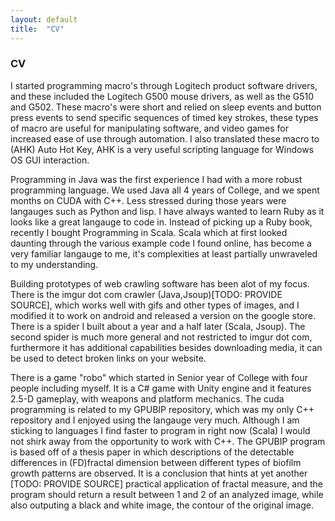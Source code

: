 ```yaml
---
layout: default 
title:  "CV"
---
```


### CV 

I started programming macro's through Logitech product software drivers, 
and these included the Logitech G500 mouse drivers, as well as the G510
and G502. These macro's were short and relied on sleep events and button
press events to send specific sequences of timed key strokes, these types of 
macro are useful for manipulating software, and video games for increased
ease of use through automation. I also translated these macro to
(AHK) Auto Hot Key, AHK is a very useful scripting language for Windows OS GUI interaction.

Programming in Java was the first experience I had with a more robust programming language.
We used Java all 4 years of College, and we spent months on CUDA with C++. Less stressed
during those years were langauges such as Python and lisp. I have always wanted to learn 
Ruby as it looks like a great langauge to code in. Instead of picking up  a Ruby book, recently
I bought Programming in Scala. Scala which at first looked daunting through the various
example code I found online, has become a very familiar langauge to me, it's complexities at least
partially unwraveled to my understanding.

Building prototypes of web crawling software has been alot of my focus. There is the imgur dot com crawler (Java,Jsoup)[TODO: PROVIDE SOURCE], which works
well with gifs and other types of images, and I modified it to work on android and released a version
on the google store. There is a spider I built about a year and a half later (Scala, Jsoup).
The second spider is much more general and not restricted to imgur dot com, furthermore it has
additional capabilities besides downloading media, it can be used to detect broken links on your website.

There is a game "robo" which started in Senior year of College with four people including myself.
It is a C# game with Unity engine and it features 2.5-D gameplay, with weapons and platform mechanics.
The cuda programming is related to my GPUBIP repository, which was my only C++ repository and I enjoyed
using the langauge very much. Although I am sticking to languages I find faster to program in right now
(Scala) I would not shirk away from the opportunity to work with C++.
The GPUBIP program is based off of a thesis paper in which descriptions of 
the detectable differences in (FD)fractal dimension between different types of biofilm growth patterns are
observed. It is a conclusion that hints at yet another [TODO: PROVIDE SOURCE] practical application of fractal measure, and
the program should return a result between 1 and 2 of an analyzed image, while also outputing
a black and white image, the contour of the original image.
